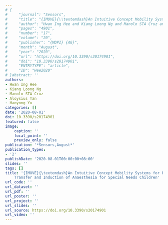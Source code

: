 ```yaml
---
# {
#     "journal": "Sensors",
#     "title": "{IMOVE}{\\textemdash}An Intuitive Concept Mobility Systems for Perioperative Transfer and Induction of Anaesthesia for Special Needs Children",
#     "author": "Hwan Ing Hee and Kiang Loong Ng and Manolo STA Cruz and Aloysius Tan and Haoyong Yu",
#     "pages": "4901",
#     "number": "17",
#     "volume": "20",
#     "publisher": "{MDPI} {AG}",
#     "month": "August",
#     "year": "2020",
#     "url": "https://doi.org/10.3390/s20174901",
#     "doi": "10.3390/s20174901",
#     "ENTRYTYPE": "article",
#     "ID": "Hee2020"
# }abstract: ''
authors:
- Hwan Ing Hee
- Kiang Loong Ng
- Manolo STA Cruz
- Aloysius Tan
- Haoyong Yu
categories: []
date: '2020-08-01'
doi: 10.3390/s20174901
featured: false
image:
    caption: ''
    focal_point: ''
    preview_only: false
publication: '*Sensors,August*'
publication_types:
- '2'
publishDate: '2020-08-01T00:00:00+08:00'
slides: ''
tags: []
title: '{IMOVE}{\textemdash}An Intuitive Concept Mobility Systems for Perioperative
    Transfer and Induction of Anaesthesia for Special Needs Children'
url_code: ''
url_dataset: ''
url_pdf: ''
url_poster: ''
url_project: ''
url_slides: ''
url_source: https://doi.org/10.3390/s20174901
url_video: ''
---
```

